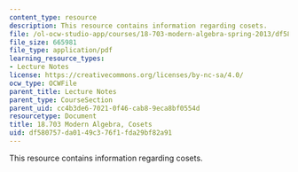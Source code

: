 ```yaml
---
content_type: resource
description: This resource contains information regarding cosets.
file: /ol-ocw-studio-app/courses/18-703-modern-algebra-spring-2013/df580757da0149c376f1fda29bf82a91_MIT18_703S13_pra_l_3.pdf
file_size: 665981
file_type: application/pdf
learning_resource_types:
- Lecture Notes
license: https://creativecommons.org/licenses/by-nc-sa/4.0/
ocw_type: OCWFile
parent_title: Lecture Notes
parent_type: CourseSection
parent_uid: cc4b3de6-7021-0f46-cab8-9eca8bf0554d
resourcetype: Document
title: 18.703 Modern Algebra, Cosets
uid: df580757-da01-49c3-76f1-fda29bf82a91
---
```

This resource contains information regarding cosets.
